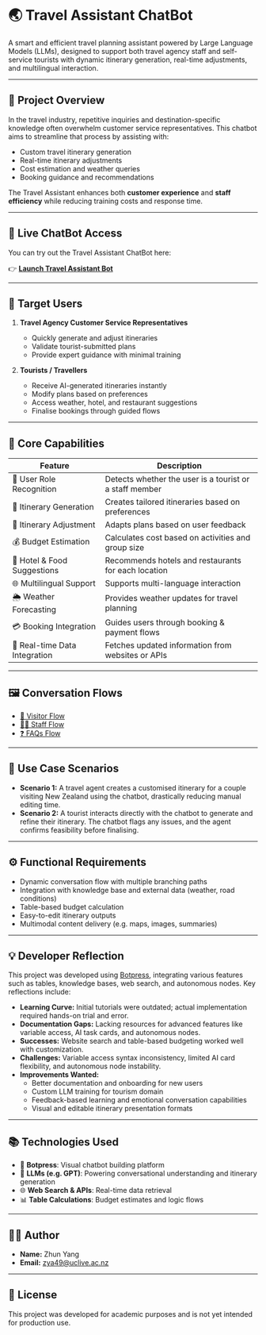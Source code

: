 # 🌏 Travel Assistant ChatBot

A smart and efficient travel planning assistant powered by Large Language Models (LLMs), designed to support both travel agency staff and self-service tourists with dynamic itinerary generation, real-time adjustments, and multilingual interaction.

---

## 📌 Project Overview

In the travel industry, repetitive inquiries and destination-specific knowledge often overwhelm customer service representatives. This chatbot aims to streamline that process by assisting with:

- Custom travel itinerary generation
- Real-time itinerary adjustments
- Cost estimation and weather queries
- Booking guidance and recommendations

The Travel Assistant enhances both **customer experience** and **staff efficiency** while reducing training costs and response time.

---

## 🧭 Live ChatBot Access

You can try out the Travel Assistant ChatBot here:

👉 **[Launch Travel Assistant Bot](https://cdn.botpress.cloud/webchat/v3.2/shareable.html?configUrl=https://files.bpcontent.cloud/2024/10/29/03/20241029032835-W0ZP87FC.json)**

---

## 👤 Target Users

1. **Travel Agency Customer Service Representatives**
   - Quickly generate and adjust itineraries
   - Validate tourist-submitted plans
   - Provide expert guidance with minimal training

2. **Tourists / Travellers**
   - Receive AI-generated itineraries instantly
   - Modify plans based on preferences
   - Access weather, hotel, and restaurant suggestions
   - Finalise bookings through guided flows

---

## 🧠 Core Capabilities

| Feature                        | Description |
|-------------------------------|-------------|
| 🧭 User Role Recognition       | Detects whether the user is a tourist or a staff member |
| 🧳 Itinerary Generation        | Creates tailored itineraries based on preferences |
| 🔄 Itinerary Adjustment        | Adapts plans based on user feedback |
| 💰 Budget Estimation           | Calculates cost based on activities and group size |
| 🏨 Hotel & Food Suggestions    | Recommends hotels and restaurants for each location |
| 🌐 Multilingual Support        | Supports multi-language interaction |
| 🌦️ Weather Forecasting         | Provides weather updates for travel planning |
| 💳 Booking Integration         | Guides users through booking & payment flows |
| 📡 Real-time Data Integration | Fetches updated information from websites or APIs |

---

## 🖼️ Conversation Flows

- [🧍 Visitor Flow](https://docs.google.com/drawings/d/1hU8g6DzfzpDIJi82AGaw_Wac-CFdCJGSiryWbNJffX0/edit?usp=sharing)
- [🧑‍💼 Staff Flow](https://docs.google.com/drawings/d/1xyaXa-wJOzSUiReulZQlBeLl567peHHbw0VKm52ZJog/edit?usp=sharing)
- [❓ FAQs Flow](https://docs.google.com/drawings/d/1FEGUqlCvBGj9_mBX1ti7q0gQ45rxFOy8O2hXQsRVj1A/edit?usp=sharing)

---

## 🧪 Use Case Scenarios

- **Scenario 1:** A travel agent creates a customised itinerary for a couple visiting New Zealand using the chatbot, drastically reducing manual editing time.
- **Scenario 2:** A tourist interacts directly with the chatbot to generate and refine their itinerary. The chatbot flags any issues, and the agent confirms feasibility before finalising.

---

## ⚙️ Functional Requirements

- Dynamic conversation flow with multiple branching paths
- Integration with knowledge base and external data (weather, road conditions)
- Table-based budget calculation
- Easy-to-edit itinerary outputs
- Multimodal content delivery (e.g. maps, images, summaries)

---

## 💡 Developer Reflection

This project was developed using [Botpress](https://botpress.com/), integrating various features such as tables, knowledge bases, web search, and autonomous nodes. Key reflections include:

- **Learning Curve:** Initial tutorials were outdated; actual implementation required hands-on trial and error.
- **Documentation Gaps:** Lacking resources for advanced features like variable access, AI task cards, and autonomous nodes.
- **Successes:** Website search and table-based budgeting worked well with customization.
- **Challenges:** Variable access syntax inconsistency, limited AI card flexibility, and autonomous node instability.
- **Improvements Wanted:**
  - Better documentation and onboarding for new users
  - Custom LLM training for tourism domain
  - Feedback-based learning and emotional conversation capabilities
  - Visual and editable itinerary presentation formats

---

## 📚 Technologies Used

- 💬 **Botpress**: Visual chatbot building platform
- 🧠 **LLMs (e.g. GPT)**: Powering conversational understanding and itinerary generation
- 🌐 **Web Search & APIs**: Real-time data retrieval
- 📊 **Table Calculations**: Budget estimates and logic flows

---

## 👨‍🎓 Author

- **Name:** Zhun Yang  
- **Email:** zya49@uclive.ac.nz  


---

## 📎 License

This project was developed for academic purposes and is not yet intended for production use.

